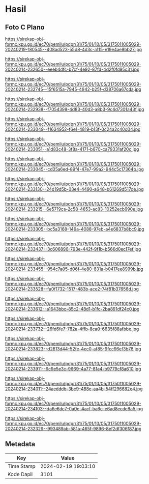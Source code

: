 # Hasil

## Foto C Plano

https://sirekap-obj-formc.kpu.go.id/ec70/pemilu/pdpr/31/75/01/10/05/3175011005029-20240219-180545--408ad523-55d8-4d3c-a115-e19e4ae8bb27.jpg

https://sirekap-obj-formc.kpu.go.id/ec70/pemilu/pdpr/31/75/01/10/05/3175011005029-20240214-232650--eeeb4dfc-b7cf-4e92-87fd-4d2f0fd95c31.jpg

https://sirekap-obj-formc.kpu.go.id/ec70/pemilu/pdpr/31/75/01/10/05/3175011005029-20240214-232745--15f6515a-7945-4942-b25f-d38706a67cda.jpg

https://sirekap-obj-formc.kpu.go.id/ec70/pemilu/pdpr/31/75/01/10/05/3175011005029-20240214-232938--f7054398-4d83-40d3-a8b3-9c4d7301a43f.jpg

https://sirekap-obj-formc.kpu.go.id/ec70/pemilu/pdpr/31/75/01/10/05/3175011005029-20240214-233049--f1634952-f6e1-4819-b13f-0c24a2c40d04.jpg

https://sirekap-obj-formc.kpu.go.id/ec70/pemilu/pdpr/31/75/01/10/05/3175011005029-20240214-233051--a1d83c48-3f8a-4171-b670-ca79331af20c.jpg

https://sirekap-obj-formc.kpu.go.id/ec70/pemilu/pdpr/31/75/01/10/05/3175011005029-20240214-233045--cd35a6ed-89f4-47e7-99a2-944c5c17364b.jpg

https://sirekap-obj-formc.kpu.go.id/ec70/pemilu/pdpr/31/75/01/10/05/3175011005029-20240214-233130--24d19d5b-03e4-4490-a648-b61269d517de.jpg

https://sirekap-obj-formc.kpu.go.id/ec70/pemilu/pdpr/31/75/01/10/05/3175011005029-20240214-233215--6e5719ca-2c58-4653-ac83-10252ecb690e.jpg

https://sirekap-obj-formc.kpu.go.id/ec70/pemilu/pdpr/31/75/01/10/05/3175011005029-20240214-233305--bc5a3168-149a-4088-97eb-a4e6837b8bc9.jpg

https://sirekap-obj-formc.kpu.go.id/ec70/pemilu/pdpr/31/75/01/10/05/3175011005029-20240214-233437--3c606896-793e-442f-9f1b-b566d0ec17ef.jpg

https://sirekap-obj-formc.kpu.go.id/ec70/pemilu/pdpr/31/75/01/10/05/3175011005029-20240214-233455--954c7a05-d06f-4e80-831a-b0417ee8999b.jpg

https://sirekap-obj-formc.kpu.go.id/ec70/pemilu/pdpr/31/75/01/10/05/3175011005029-20240214-233528--fa0f1732-1517-483b-ace2-74f81b37656d.jpg

https://sirekap-obj-formc.kpu.go.id/ec70/pemilu/pdpr/31/75/01/10/05/3175011005029-20240214-233612--a1643bbc-85c2-48d1-b1fc-2ba891df24c0.jpg

https://sirekap-obj-formc.kpu.go.id/ec70/pemilu/pdpr/31/75/01/10/05/3175011005029-20240214-233732--26fd6fe7-782a-4ffb-8ca0-6635f88afbbe.jpg

https://sirekap-obj-formc.kpu.go.id/ec70/pemilu/pdpr/31/75/01/10/05/3175011005029-20240214-233823--d2813d44-52fe-4ec0-af85-9fcc96ef3b78.jpg

https://sirekap-obj-formc.kpu.go.id/ec70/pemilu/pdpr/31/75/01/10/05/3175011005029-20240214-233911--6c9e5e3c-9669-4a77-81a4-b9779cf8a610.jpg

https://sirekap-obj-formc.kpu.go.id/ec70/pemilu/pdpr/31/75/01/10/05/3175011005029-20240214-234011--24aedddb-3bc9-488e-aa4b-54ff296682e4.jpg

https://sirekap-obj-formc.kpu.go.id/ec70/pemilu/pdpr/31/75/01/10/05/3175011005029-20240214-234103--da6e6dc7-0a0e-4acf-ba6c-e6ad8ecde8a5.jpg

https://sirekap-obj-formc.kpu.go.id/ec70/pemilu/pdpr/31/75/01/10/05/3175011005029-20240214-232329--993489ab-581a-465f-9896-8ef2df306f87.jpg


## Metadata

| Key        | Value               |
| ---------- | ------------------- |
| Time Stamp | 2024-02-19 19:03:10 |
| Kode Dapil | 3101                |



